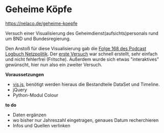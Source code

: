 # Geheime Köpfe

https://nelaco.de/geheime-koepfe

Versuch einer Visualisierung des Geheimdienst(aufsichts)personals rund um BND und Bundesregierung.

Den Anstoß für diese Visualisierung gab die [Folge 168 des Podcast Logbuch Netzpolitik](http://logbuch-netzpolitik.de/lnp168-es-war-nicht-alles-schlecht-im-rechtsstaat#t=43:23.003). Der [erste Versuch](https://nelaco.de/lnp/bndbkamtmibfv.png) war schnell erstellt, sehr einfach und nicht fehlerfrei (Fritsche). Außerdem wurde sich etwas "interaktives" gewünscht, hier nun also ein zweiter Versuch.

**Voraussetzungen**

- [vis.js](http://visjs.org/), benötigt werden hieraus die Bestandteile DataSet und Timeline.
- jQuery
- Python-Modul Colour

**to do**

- Daten ergänzen
- wo bisher nur Jahreszahl eingetragen, genaues Datum recherchieren
- Infos und Quellen verlinken

